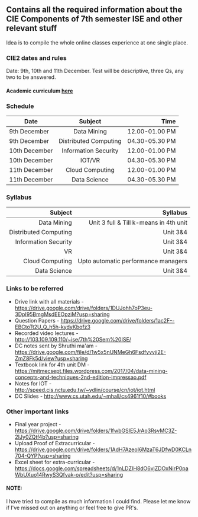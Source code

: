 ## Contains all the required information about the CIE Components of 7th semester ISE and other relevant stuff
Idea is to compile the whole online classes experience at one single place.

### CIE2 dates and rules 
Date: 9th, 10th and 11th December. Test will be descriptive, three Qs, any two to be answered.
#### Academic curriculum [here](https://msrit-bucket.s3-us-west-2.amazonaws.com/Departments/ISE/Syllabus/ISE-UG-Syllabus-7%268-2020-21.pdf)

### Schedule
| Date   |      Subject      |  Time |
|----------|:-------------:|------:|
| 9th December |  Data Mining | 12.00-01.00 PM |
| 9th December |    Distributed Computing   | 04.30-05.30 PM |
| 10th December | Information Security | 12.00-01.00 PM |
| 10th December | IOT/VR | 04.30-05.30 PM |
| 11th December |  Cloud Computing | 12.00-01.00 PM |
| 11th December |  Data Science | 04.30-05.30 PM |

### Syllabus
|  Subject      |  Syllabus |
|-------------:|------:|
|  Data Mining | Unit 3 full & Till k-means in 4th unit |
|  Distributed Computing   | Unit 3&4 |
| Information Security | Unit 3&4 |
| VR | Unit 3&4 |
|  Cloud Computing | Upto automatic performance managers |
|  Data Science | Unit 3&4 |

### Links to be referred
- Drive link with all materials - https://drive.google.com/drive/folders/1DUJohh7oP3eu-3DpI95BmgMsdEEOpziM?usp=sharing
- Question Papers - https://drive.google.com/drive/folders/1ac2F--EBCtoTt2U_Q_h5h-kydyKbofz3
- Recorded video lectures - http://103.109.109.110/~ise/7th%20Sem%20ISE/
- DC notes sent by Shruthi ma'am - https://drive.google.com/file/d/1w5x5nUNMeGh6Fsdfyvvji2E-ZmZ8Fk5d/view?usp=sharing
- Textbook link for 4th unit DM - https://mitmecsept.files.wordpress.com/2017/04/data-mining-concepts-and-techniques-2nd-edition-impressao.pdf
- Notes for IOT - http://speed.cis.nctu.edu.tw/~ydlin/course/cn/iot/iot.html
- DC Slides - http://www.cs.utah.edu/~mhall/cs4961f10/#books

### Other important links 
- Final year project - https://drive.google.com/drive/folders/1fwbGSIE5JrAo3RsvMC3Z-2IJy0ZQtf4b?usp=sharing
- Upload Proof of Extracurricular - https://drive.google.com/drive/folders/1AdH7AzeoI6MzaT6JDfwD0KCLn704-QYP?usp=sharing
- Excel sheet for extra-curricular - https://docs.google.com/spreadsheets/d/1nLDZIH8dO6vjZDOxNirP0paWbUXuo14RwyS3Qfvak-o/edit?usp=sharing

#### NOTE:
I have tried to compile as much information I could find. Please let me know if I've missed out on anything or feel free to give PR's.  




